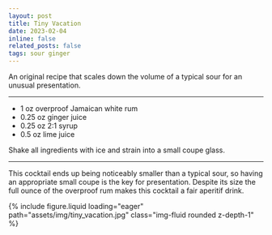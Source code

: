 ```yaml
---
layout: post
title: Tiny Vacation
date: 2023-02-04 
inline: false
related_posts: false
tags: sour ginger 
---
```


An original recipe that scales down the volume of a typical sour for an unusual presentation.

---

<ul>
    <li> 1 oz overproof Jamaican white rum</li>
    <li> 0.25 oz ginger juice</li>
    <li> 0.25 oz 2:1 syrup</li>
    <li> 0.5 oz lime juice</li>
</ul>

Shake all ingredients with ice and strain into a small coupe glass.

---

This cocktail ends up being noticeably smaller than a typical sour, so having an appropriate small coupe is the key for presentation. Despite its size the full ounce of the overproof rum makes this cocktail a fair aperitif drink.

{% include figure.liquid loading="eager" path="assets/img/tiny_vacation.jpg" class="img-fluid rounded z-depth-1" %}